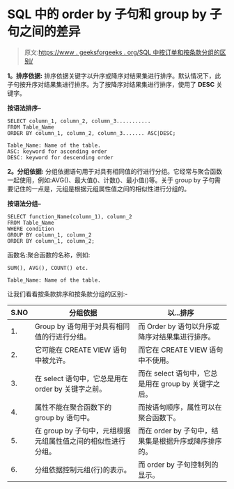 # SQL 中的 order by 子句和 group by 子句之间的差异

> 原文:[https://www . geeksforgeeks . org/SQL 中按订单和按条款分组的区别/](https://www.geeksforgeeks.org/difference-between-order-by-and-group-by-clause-in-sql/)

**1。排序依据:**
排序依据关键字以升序或降序对结果集进行排序。默认情况下，此子句按升序对结果集进行排序。为了按降序对结果集进行排序，使用了 **DESC** 关键字。

**按语法排序–**

```
SELECT column_1, column_2, column_3...........
FROM Table_Name
ORDER BY column_1, column_2, column_3....... ASC|DESC;

Table_Name: Name of the table.
ASC: keyword for ascending order
DESC: keyword for descending order 
```

**2。分组依据:**
分组依据语句用于对具有相同值的行进行分组。它经常与聚合函数一起使用，例如:AVG()、最大值()、计数()、最小值()等。关于 group by 子句需要记住的一点是，元组是根据元组属性值之间的相似性进行分组的。

**按语法分组–**

```
SELECT function_Name(column_1), column_2
FROM Table_Name
WHERE condition
GROUP BY column_1, column_2
ORDER BY column_1, column_2; 
```

函数名:聚合函数的名称，例如:

```
SUM(), AVG(), COUNT() etc.

Table_Name: Name of the table. 
```

让我们看看按条款排序和按条款分组的区别:-

| S.NO | 分组依据 | 以...排序 |
| --- | --- | --- |
| 1. | Group by 语句用于对具有相同值的行进行分组。 | 而 Order by 语句以升序或降序对结果集进行排序。 |
| 2. | 它可能在 CREATE VIEW 语句中被允许。 | 而它在 CREATE VIEW 语句中不使用。 |
| 3. | 在 select 语句中，它总是用在 order by 关键字之前。 | 而在 select 语句中，它总是用在 group by 关键字之后。 |
| 4. | 属性不能在聚合函数下的 group by 语句中。 | 而按语句顺序，属性可以在聚合函数下。 |
| 5. | 在 group by 子句中，元组根据元组属性值之间的相似性进行分组。 | 而在 order by 子句中，结果集是根据升序或降序排序的。 |
| 6. | 分组依据控制元组(行)的表示。 | 而 order by 子句控制列的显示。 |